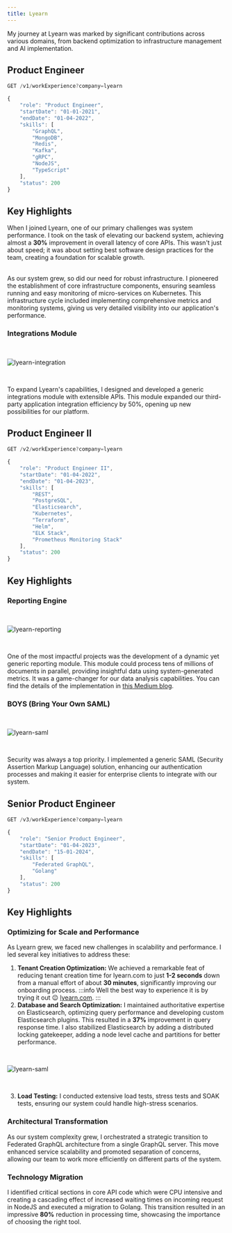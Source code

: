 ```yaml
---
title: Lyearn
---
```


My journey at Lyearn was marked by significant contributions across various domains, from backend optimization to infrastructure management and AI implementation.

## Product Engineer
```js
GET /v1/workExperience?company=lyearn
```

```js
{
	"role": "Product Engineer",
	"startDate": "01-01-2021",
	"endDate": "01-04-2022",
	"skills": [
		"GraphQL",
		"MongoDB",
		"Redis",
		"Kafka",
		"gRPC",
		"NodeJS",
		"TypeScript"
	],
	"status": 200
}
```

## Key Highlights

When I joined Lyearn, one of our primary challenges was system performance. I took on the task of elevating our backend system, achieving almost a **30%** improvement in overall latency of core APIs. This wasn't just about speed; it was about setting best software design practices for the team, creating a foundation for scalable growth.

<br />
As our system grew, so did our need for robust infrastructure. I pioneered the establishment of core infrastructure components, ensuring seamless running and easy monitoring of micro-services on Kubernetes. This infrastructure cycle included implementing comprehensive metrics and monitoring systems, giving us very detailed visibility into our application's performance.

### Integrations Module

<br />
<div class="custom-cover-image">

![lyearn-integration](/img/lyearn-integration.png)

</div>
<br />

To expand Lyearn's capabilities, I designed and developed a generic integrations module with extensible APIs. This module expanded our third-party application integration efficiency by 50%, opening up new possibilities for our platform.

## Product Engineer II
```js
GET /v2/workExperience?company=lyearn
```

```js
{
	"role": "Product Engineer II",
	"startDate": "01-04-2022",
	"endDate": "01-04-2023",
	"skills": [
		"REST",
		"PostgreSQL",
		"Elasticsearch",
		"Kubernetes",
		"Terraform",
		"Helm",
		"ELK Stack",
		"Prometheus Monitoring Stack"
	],
	"status": 200
}
```

## Key Highlights

### Reporting Engine

<br />
<div class="custom-cover-image">

![lyearn-reporting](/img/lyearn-reporting.png)

</div>
<br />

One of the most impactful projects was the development of a dynamic yet generic reporting module. This module could process tens of millions of documents in parallel, providing insightful data using system-generated metrics. It was a game-changer for our data analysis capabilities. You can find the details of the implementation in [this Medium blog](https://blog.lyearn.com/how-we-built-a-reporting-module-powered-by-user-driven-custom-es-queries-96f206d886f8).

### BOYS (Bring Your Own SAML)

<br />
<div class="custom-cover-image">

![lyearn-saml](/img/lyearn-saml.png)

</div>
<br />

Security was always a top priority. I implemented a generic SAML (Security Assertion Markup Language) solution, enhancing our authentication processes and making it easier for enterprise clients to integrate with our system.

## Senior Product Engineer
```js
GET /v3/workExperience?company=lyearn
```

```js
{
	"role": "Senior Product Engineer",
	"startDate": "01-04-2023",
	"endDate": "15-01-2024",
	"skills": [
		"Federated GraphQL",
		"Golang"
	],
	"status": 200
}
```

## Key Highlights

### Optimizing for Scale and Performance
As Lyearn grew, we faced new challenges in scalability and performance. I led several key initiatives to address these:

1. **Tenant Creation Optimization:** We achieved a remarkable feat of reducing tenant creation time for lyearn.com to just **1-2 seconds** down from a manual effort of about **30 minutes**, significantly improving our onboarding process.
:::info
Well the best way to experience it is by trying it out 😉 [lyearn.com](https://www.lyearn.com/signup).
:::
2. **Database and Search Optimization:** I maintained authoritative expertise on Elasticsearch, optimizing query performance and developing custom Elasticsearch plugins. This resulted in a **37%** improvement in query response time. I also stabilized Elasticsearch by adding a distributed locking gatekeeper, adding a node level cache and partitions for better performance.
<br />
<div class="custom-cover-image">

![lyearn-saml](/img/lyearn-es-improvements.png)

</div>
<br />

3. **Load Testing:** I conducted extensive load tests, stress tests and SOAK tests, ensuring our system could handle high-stress scenarios.

### Architectural Transformation
As our system complexity grew, I orchestrated a strategic transition to Federated GraphQL architecture from a single GraphQL server. This move enhanced service scalability and promoted separation of concerns, allowing our team to work more efficiently on different parts of the system.

### Technology Migration
I identified critical sections in core API code which were CPU intensive and creating a cascading effect of increased waiting times on incoming request in NodeJS and executed a migration to Golang. This transition resulted in an impressive **80%** reduction in processing time, showcasing the importance of choosing the right tool.
